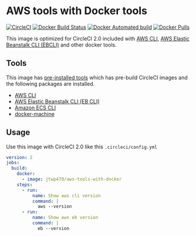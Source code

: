 # AWS tools with Docker tools
[![CircleCI](https://img.shields.io/circleci/project/github/ryosan-470/aws-tools-with-docker.svg?style=flat-square)](https://circleci.com/gh/ryosan-470/aws-tools-with-docker)
[![Docker Build Status](https://img.shields.io/docker/build/jtwp470/aws-tools-with-docker.svg?style=flat-square)](https://hub.docker.com/r/jtwp470/aws-tools-with-docker/)
[![Docker Automated build](https://img.shields.io/docker/automated/jtwp470/aws-tools-with-docker.svg?style=flat-square)](https://hub.docker.com/r/jtwp470/aws-tools-with-docker/)
[![Docker Pulls](https://img.shields.io/docker/pulls/jtwp470/aws-tools-with-docker.svg?style=flat-square)](https://hub.docker.com/r/jtwp470/aws-tools-with-docker/)


This image is optimized for CircleCI 2.0 included with [AWS CLI](https://aws.amazon.com/cli/?nc1=h_ls), [AWS Elastic Beanstalk CLI (EBCLI)](https://docs.aws.amazon.com/elasticbeanstalk/latest/dg/eb-cli3.html) and other docker tools.


## Tools
This image has [pre-installed tools](https://circleci.com/docs/2.0/circleci-images/#pre-installed-tools) which has pre-build CircleCI images and the following packages are installed.

- [AWS CLI](https://aws.amazon.com/cli/)
- [AWS Elastic Beanstalk CLI (EB CLI)](https://docs.aws.amazon.com/elasticbeanstalk/latest/dg/eb-cli3.html)
- [Amazon ECS CLI](https://docs.aws.amazon.com/AmazonECS/latest/developerguide/ECS_CLI.html)
- [docker-machine](https://docs.docker.com/machine/)

## Usage
Use this image with CircleCI 2.0 like this `.circleci/config.yml`

```yaml
version: 2
jobs:
  build:
    docker:
      - image: jtwp470/aws-tools-with-docker
    steps:
      - run:
          name: Show aws cli version
          command: |
            aws --version
      - run:
          name: Show aws eb version
          command: |
            eb --version
```
